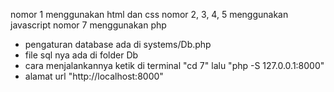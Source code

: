 nomor 1 menggunakan html dan css
nomor 2, 3, 4, 5 menggunakan javascript
nomor 7 menggunakan php
- pengaturan database ada di systems/Db.php
- file sql nya ada di folder Db
- cara menjalankannya ketik di terminal "cd 7" lalu "php -S 127.0.0.1:8000"
- alamat url "http://localhost:8000"
